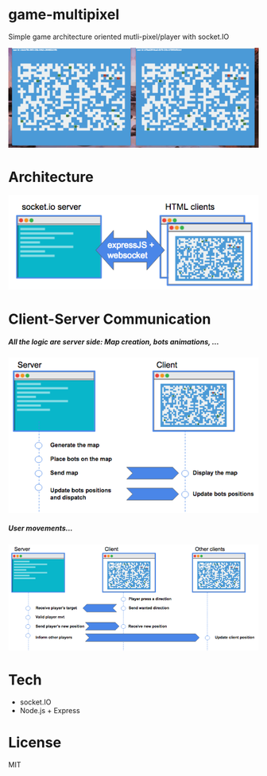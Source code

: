 # game-multipixel

Simple game architecture oriented mutli-pixel/player with socket.IO

![alt tag](readmeFiles/demo.gif)

# Architecture

![alt tag](readmeFiles/archi.png)

# Client-Server Communication

##### All the logic are server side: Map creation, bots animations, ...

![alt tag](readmeFiles/logic.png)

##### User movements...

![alt tag](readmeFiles/mvt.png)

# Tech

* socket.IO
* Node.js + Express

# License

MIT
